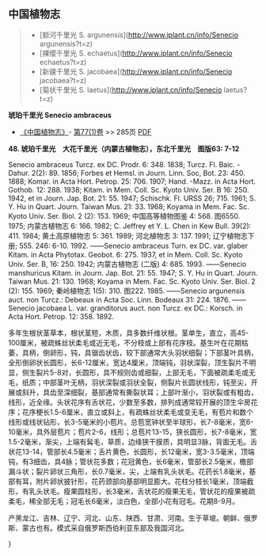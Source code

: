 

## 中国植物志

> * [额河千里光  S.  argunensis](http://www.iplant.cn/info/Senecio argunensis?t=z)
> * [裸缨千里光  S.  echaetus](http://www.iplant.cn/info/Senecio echaetus?t=z)
> * [新疆千里光  S.  jacobaea](http://www.iplant.cn/info/Senecio jacobaea?t=z)
> * [菊状千里光  S.  laetus](http://www.iplant.cn/info/Senecio laetus?t=z)

**琥珀千里光 Senecio ambraceus**

* [《中国植物志》](http://www.iplant.cn/frps)- [第77(1)卷](http://www.iplant.cn/frps/vol/77(1)) >> 285页 [PDF](http://www.iplant.cn/frps/pdf/77(1)/285.PDF)

**48. 琥珀千里光　大花千里光（内蒙古植物志），东北千里光　图版63: 7-12**

Senecio ambraceus Turcz. ex DC. Prodr. 6: 348. 1838; Turcz. Fl. Baic. -Dahur. 2(2): 89. 1856; Forbes et Hemsl. in Journ. Linn. Soc, Bot. 23: 450. 1888; Komar. in Acta Hort. Petrop. 25: 706. 1907; Hand. -Mazz. in Acta Hort. Gothob. 12: 288. 1938; Kitam. in Mem. Coll. Sc. Kyoto Univ. Ser. B 16: 250. 1942, et in Journ. Jap. Bot. 21: 55. 1947; Schischk. Fl. URSS 26; 715. 1961; S. Y. Hu in Quart. Journ. Taiwan Mus. 21: 33. 1968; Koyama in Mem. Fac. Sc. Kyoto Univ. Ser. Biol. 2 (2): 153. 1969; 中国高等植物图鉴 4: 568. 图6550. 1975; 内蒙古植物志 6: 166. 1982; C. Jeffrey et Y. L. Chen in Kew Bull. 39(2): 411. 1984; 黄土高原植物志 5: 361. 1989; 河北植物志 3: 137. 1991; 辽宁植物志下册; 555. 246: 6-10. 1992. ——Senecio ambraceus Turn. ex DC. var. glaber Kitam. in Acta Phytotax. Geobot. 6: 275. 1937, et in Mem. Coll. Sc. Kyoto Univ. Ser. B, 16: 250. 1942; 内蒙古植物志 (二版) 4: 685. 1993. ——Senecio manshuricus Kitam. in Journ. Jap. Bot. 21: 55. 1947; S. Y. Hu in Quart. Journ. Taiwan Mus. 21: 130. 1968; Koyama in Mem. Fac. Sc. Kyoto Univ. Ser. Biol. 2 (2): 155. 1969; 秦岭植物志 1(5): 310. 图222. 1985. ——Senecio argunensis auct. non Turcz.: Debeaux in Acta Soc. Linn. Bodeaux 31: 224. 1876. ——Senecio jacobaea L. var. granditorus auct. non Turcz. ex DC.: Korsch. in Acta Hort. Petrop. 12: 358. 1892.

多年生根状茎草本，根状茎短，木质，具多数纤维状根。茎单生，直立，高45-100厘米，被疏蛛丝状柔毛或近无毛，不分枝或上部有花序枝。基生叶在花期枯萎，具柄，倒卵形，钝，具锯齿状齿，较下部通常大头羽状细裂；下部茎叶具柄，全形倒卵状长圆形，长6-12厘米，宽达4厘米，顶端钝，羽状深裂，顶生裂片不明显，侧生裂片5-8对，长圆形，具不规则齿或细裂，上部无毛，下面被疏柔毛或无毛，纸质；中部茎叶无柄，羽状深裂或羽状全裂，侧裂片长圆状线形，钝至尖，开展或斜升，具齿至深细裂，基部通常有撕裂状耳；上部叶渐小，羽状裂或有粗齿，线形，近全缘。头状花序有舌状花，少数至多数，排列成通常较开展的顶生伞房花序；花序梗长1.5-6厘米，直立或斜上，有疏蛛丝状柔毛或变无毛，有苞片和数个线形或线状钻形，长3-5毫米的小苞片。总苞宽钟状至半球形，长7-8毫米，宽6-10毫米，具外层苞片；苞片2-6，线形；总苞片13-15，狭长圆形，长7-8毫米，宽1.5-2毫米，渐尖，上端有髯毛，草质，边缘狭干膜质，具明显3脉，背面无毛。舌状花13-14，管部长4.5毫米；舌片黄色，长圆形，长12毫米，宽3-3.5毫米，顶端钝，有3细齿，具4脉；管状花多数；花冠黄色，长6毫米，管部长2.5毫米，檐部漏斗状；裂片卵状三角形，长0.7毫米，尖，上端有乳头状毛。花药长1.8毫米，基部有耳，附片卵状披针形，花药颈部向基部明显膨大。花柱分枝长1毫米，顶端截形，有乳头状毛。瘦果圆柱形，长3毫米，舌状花的瘦果无毛，管状花的瘦果被疏柔毛，稀全部无毛；冠毛长6毫米，淡白色，全部小花有冠毛。花期8-9月。

产黑龙江、吉林、辽宁、河北、山东、陕西、甘肃、河南。生于草坡。朝鲜、俄罗斯、蒙古也有。模式采自俄罗斯西伯利亚东部及我国河北。

}
